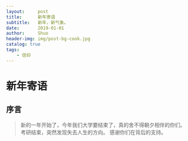 ```yaml
---
layout:     post
title:      新年寄语
subtitle:   新年，新气象。
date:       2019-01-01
author:     Shuo
header-img: img/post-bg-cook.jpg
catalog: true
tags:
    - 信仰
---
```

# 新年寄语
## 序言
> 新的一年开始了，今年我们大学要结束了，真的舍不得朝夕相伴的你们。
> 考研结束，突然发现失去人生的方向。
> 感谢你们在背后的支持。